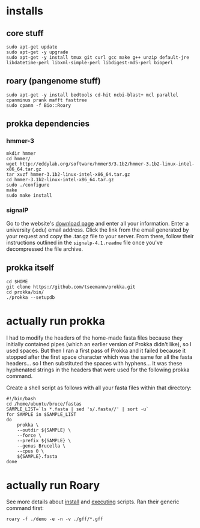 # installs
## core stuff
```
sudo apt-get update
sudo apt-get -y upgrade
sudo apt-get -y install tmux git curl gcc make g++ unzip default-jre libdatetime-perl libxml-simple-perl libdigest-md5-perl bioperl
```

## roary (pangenome stuff)
```
sudo apt-get -y install bedtools cd-hit ncbi-blast+ mcl parallel cpanminus prank mafft fasttree
sudo cpanm -f Bio::Roary
```

## prokka dependencies
### hmmer-3
```
mkdir hmmer
cd hmmer/
wget http://eddylab.org/software/hmmer3/3.1b2/hmmer-3.1b2-linux-intel-x86_64.tar.gz
tar xvzf hmmer-3.1b2-linux-intel-x86_64.tar.gz
cd hmmer-3.1b2-linux-intel-x86_64.tar.gz
sudo ./configure
make
sudo make install
```

### signalP
Go to the website's [download page](http://www.cbs.dtu.dk/cgi-bin/nph-sw_request?signalp) and enter all your information. Enter a university (.edu) email address. Click the link from the email generated by your request and copy the .tar.gz file to your server. From there, follow their instructions outlined in the `signalp-4.1.readme` file once you've decompressed the file archive. 

## prokka itself
```
cd $HOME
git clone https://github.com/tseemann/prokka.git
cd prokka/bin/
./prokka --setupdb
```

# actually run prokka
I had to modify the headers of the home-made fasta files because they initially contained pipes (which an earlier version of Prokka didn't like), so I used spaces. But then I ran a first pass of Prokka and it failed because it stopped after the first space character which was the same for all the fasta headers... so I then substituted the spaces with hyphens... It was these hyphenated strings in the headers that were used for the following prokka command.  

Create a shell script as follows with all your fasta files within that directory:
```
#!/bin/bash
cd /home/ubuntu/bruce/fastas
SAMPLE_LIST=`ls *.fasta | sed 's/.fasta//' | sort -u`
for SAMPLE in $SAMPLE_LIST
do
	prokka \
	--outdir ${SAMPLE} \
	--force \
	--prefix ${SAMPLE} \
	--genus Brucella \
	--cpus 0 \
	${SAMPLE}.fasta
done
```


# actually run Roary
See more details about [install](https://github.com/sanger-pathogens/Roary/blob/master/README.md) and [executing](https://github.com/microgenomics/tutorials/blob/master/pangenome.md) scripts. Ran their generic command first:
```
roary -f ./demo -e -n -v ./gff/*.gff
```


